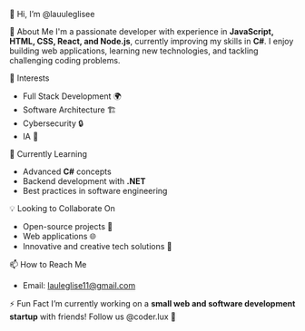 👋 Hi, I’m @lauuleglisee

🚀 About Me
I'm a passionate developer with experience in **JavaScript, HTML, CSS, React, and Node.js**, currently improving my skills in **C#**. I enjoy building web applications, learning new technologies, and tackling challenging coding problems.

🎯 Interests
- Full Stack Development 🌍
- Software Architecture 🏗️
- Cybersecurity 🔒
- IA 🤖

🌱 Currently Learning
- Advanced **C#** concepts
- Backend development with **.NET**
- Best practices in software engineering

💡 Looking to Collaborate On
- Open-source projects 🤝
- Web applications 🌐
- Innovative and creative tech solutions 🚀

📫 How to Reach Me
- Email: [lauleglise11@gmail.com](mailto:your-email@example.com)

⚡ Fun Fact
I’m currently working on a **small web and software development startup** with friends! Follow us @coder.lux 🚀
